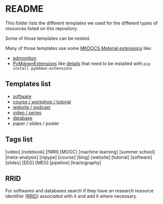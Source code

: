 # README

This folder lists the different templates we used for the different types of resources listed on this repository.

Some of those templates can be nested.

Many of those templates use some [MKDOCS Material extensions](https://squidfunk.github.io/mkdocs-material/extensions/admonition/) like:
-   [admonition](https://squidfunk.github.io/mkdocs-material/extensions/admonition/)
-   [PyMdownExtensions](https://squidfunk.github.io/mkdocs-material/extensions/pymdown/) like [details](https://facelessuser.github.io/pymdown-extensions/extensions/details/) that need to be installed with  `pip install pymdown-extensions`



## Templates list

-   [software](../.github/ISSUE_TEMPLATE/add-a-software.md)
-   [course / workshop / tutorial](../.github/ISSUE_TEMPLATE/add-a-tutorial.md)
-   [website / podcast](../.github/ISSUE_TEMPLATE/add-a-website.md)
-   [video / series](../.github/ISSUE_TEMPLATE/add-a-video.md)
-   [database](../.github/ISSUE_TEMPLATE/add-a-database.md)
-   paper / slides / poster


## Tags list

[video] [notebook] [fMRI] [MOOC] [machine learning] [summer school] [meta-analysis] [nipype] [course] [blog] [website] [tutorial] [software] [slides] [EEG] [MEG] [pipeline] [tractography]


## RRID

For softwares and databases search if they have an research resource identifier ([RRID](https://scicrunch.org/resources)) associated with it and add it where necessary.
